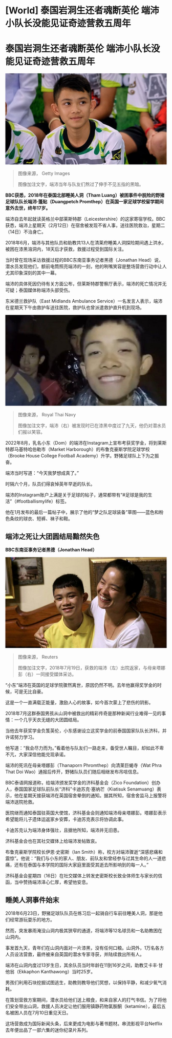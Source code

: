 # [World] 泰国岩洞生还者魂断英伦 端沛小队长没能见证奇迹营救五周年

#  泰国岩洞生还者魂断英伦 端沛小队长没能见证奇迹营救五周年


![端沛·蓬贴在清莱府会见记者（18/7/2018）](_128648675_57d5b710-6054-4b1c-82c1-489e569ae4fa.jpg)

> 图像来源，  Getty Images
>
> 图像加注文字，端沛当年与队友们熬过了伸手不见五指的黑暗。

**BBC获悉，2018年在泰国北部睡美人洞（Tham Luang）被困事件中脱险的野猪足球队队长端沛·蓬贴（Duangpetch Promthep）在英国一家足球学校留学期间意外去世，终年17岁。**

端沛自去年起就读英格兰中部莱斯特郡（Leicestershire）的这家寄宿学校。BBC获悉，端沛上星期天（2月12日）在宿舍被发现不省人事，送往医院救治，星期二（14日）不治身亡。

2018年6月，端沛与其他队员和助教共13人在清莱府睡美人洞探险期间遇上洪水，被困在漆黑溶洞内，18天后才获救，救援过程受到国际关注。

当时曾在现场采访救援过程的BBC东南亚事务记者黑德（Jonathan Head）说，潜水员发现他们，额前电筒照亮端沛的一刻，他的咧嘴笑容是整场营救行动中让人尤其印象深刻的其中一幕。

端沛的具体死因仍待有关方面公布，但莱斯特郡警察厅表示，端沛的死亡情况并无可疑；泰国媒体称端沛头部受伤。

东米德兰救护队（East Midlands Ambulance Service）一名发言人表示，端沛在星期天下午由救护车送往医院，救护队也曾派遣救护直升机到现场。

![端沛·蓬贴（右）被发现时影像（7/2018）](_128634962_p06df1x4.jpg)

> 图像来源，  Royal Thai Navy
>
> 图像加注文字，端沛（右）被发现时已在漆黑中度过了九天，他仍对潜水员们报以笑容。

2022年8月，乳名小东（Dom）的端沛在Instagram上宣布考获奖学金，将到莱斯特郡马基特哈伯勒市（Market Harborough）的布鲁克豪斯学院足球学校（Brooke House College Football Academy）升学。野猪足球队上下为之振奋。

端沛当时写道：“今天我梦想成真了。”

时隔六个月，队员们得哀悼英年早逝的队长。

端沛的Instagram账户上满是关于足球的帖子，通常都带有“#足球是我的生活”（#footballismylife）标签。

他在1月发布的最后一篇帖子中，展示了他的“梦之队足球装备”草图——蓝色和粉色条纹的球衣、短裤、袜子和鞋。


##  端沛之死让大团圆结局黯然失色

**BBC东南亚事务记者黑德（Jonathan Head）**

![端沛（左）与母亲塔娜彭（右）在泰国清莱府湄赛县家中接受采访（19/7/2018）](_128648676_dde0ab46-678c-467d-8a81-c05e9571e701.jpg)

> 图像来源，  Reuters
>
> 图像加注文字，2018年7月19日，获救的端沛（左）出院返家，与母亲塔娜彭（右）一同接受媒体采访。

“小东”端沛在英国的足球学院骤然离世，原因仍然不明。去年他赢得奖学金的时候，可是无比自豪。

这是一个一直满载正能量，激励人心的故事，如今首次蒙上了悲伤的阴影。

2018年7月这群泰国男孩从山洞中被救出的精彩传奇是那种新闻行业难得一见的事情：一个几乎天衣无缝的大团圆结局。

当他去年获奖学金负笈英伦，小东感谢设立这奖学金的前泰国国家队队长济科，并许诺努力学习。

他写道：“我会尽力而为。”看着他与队友们一路走来，备受世人瞩目，却如此不卑不亢，大家深信他能兑现承诺。

端沛的死讯在母亲塔娜彭（Thanaporn Phromthep）向清莱巨蝎寺（Wat Phra That Doi Wao）通报后传开，野猪队队员们随后相继发布吊唁信息。

BBC泰语网报道称，给端沛颁发奖学金的济科基金会（Zico Foundation）创办人，泰国国家足球队前队长“济科”卡迪苏克·塞纳芒（Kiatisuk Senamuang）表示，他在星期天接获端沛在英国宿舍晕倒的通知。据其所知，宿舍舍监马上报警将端沛送院抢救。

医院继而通知泰国驻英国大使馆，济科基金会则通知端沛母亲塔娜彭。塔娜彭表示希望能将儿子遗体运返家乡安葬，卡迪苏克表示将协调此事。

卡迪苏克认为端沛身体强壮，且据他所知，端沛并无旧患。

济科基金会也在其社交媒体上给端沛发帖致哀。

布鲁克豪斯学院校长伊恩·史密斯（Ian Smith）称，校方对端沛骤逝“深感悲痛和震惊”。他说：“我们与小东的家人、朋友、前队友和曾经参与过其生命的人一道悲痛，还有在泰国与本学院的国际大家庭里面受其逝去所影响到的每一人。”

济科基金会星期四（16日）在社交媒体上转发史密斯校长致全体师生与家长的信函，当中赞扬端沛泽心仁厚，希望他安息。

##  睡美人洞事件始末

2018年6月23日，野猪足球队队员在练习后一起骑自行车前往睡美人洞，那是他们经常游玩耍乐的地方。

然而，突发暴雨淹没山洞内极其狭窄的通道，将端沛等12名球员和一名助教困在山洞内。

事发首九天，青年们在山洞内面对一片漆黑，没有任何口粮。山洞外，1万名各方人员设法营救，最终被来自英国的潜水专家寻获，并陆续救出所有人。

端沛在山洞内度过13岁生日，其余队员当时年龄在11到16岁之间，助教艾卡丰·甘他翁（Ekkaphon Kanthawong）当时25岁。

男孩们利用石块挖掘试图逃生，助教则教导他们冥想，以保持平静，和减少氧气消耗。

在策划营救方案期间，潜水员给他们送上粮食，和来自家人的打气书信。为了将他们安全带出山洞，救援人员决定让他们服用镇静药物氯胺酮（ketamine），最后五名被困人员在7月10日重见天日。

这场营救成为国际新闻头条，后来更成为电影与著书题材。串流影视平台Netflix去年便出品了一部六集的迷你纪录片系列。


